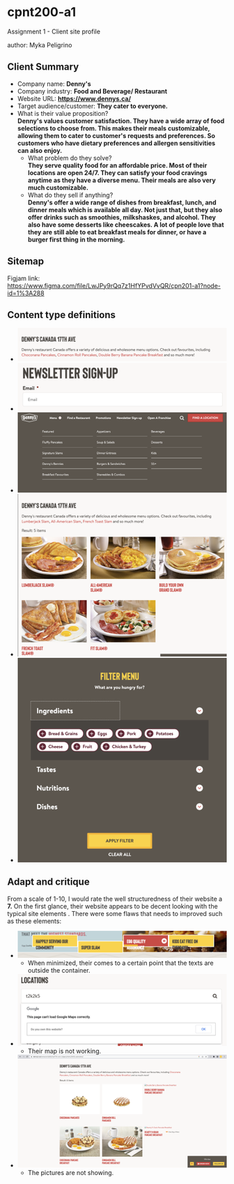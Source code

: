 # cpnt200-a1
Assignment 1 - Client site profile 

author: Myka Peligrino

## Client Summary
- Company name: **Denny's**
- Company industry: **Food and Beverage/ Restaurant**
- Website URL: **https://www.dennys.ca/**
- Target audience/customer: **They cater to everyone.**
- What is their value proposition?  
**Denny's values customer satisfaction. They have a wide array of food selections to choose from. This makes their meals customizable, allowing them to cater to customer's requests and preferences. So customers who have dietary preferences and allergen sensitivities can also enjoy.** 
  - What problem do they solve?   
  **They serve quality food for an affordable price. Most of their locations are open 24/7. They can satisfy your food cravings anytime as they have a diverse menu. Their meals are also very much customizable.**
  - What do they sell if anything?    
  **Denny's offer a wide range of dishes from breakfast, lunch, and dinner meals which is available all day. Not just that, but they also offer drinks such as smoothies, milkshaskes, and alcohol. They also have some desserts like cheescakes. A lot of people love that they are still able to eat breakfast meals for dinner, or have a burger first thing in the morning.**

## Sitemap
Figjam link: https://www.figma.com/file/LwJPy9rQq7z1HfYPvdVvQR/cpn201-a1?node-id=1%3A288

## Content type definitions
- ![Description](assets/field-types/text.png)
- ![Email input area](assets/field-types/email.png)
- ![Menu dropdown](assets/field-types/enumeration.png)
- ![Breaksfast meals](assets/field-types/media.png)
- ![Search filter](assets/field-types/boolean.png)

## Adapt and critique
From a scale of 1-10, I would rate the well structuredness of their website a **7.** On the first glance, their website appears to be decent looking with the typical site elements . There were some flaws that needs to improved such as these elements:
- ![Wonky alignment](assets/flaws/alignment.png)
  - When minimized, their comes to a certain point that the texts are outside the container.
- ![Broken Map](assets/flaws/map.png)
  - Their map is not working.
- ![Broken picture](assets/flaws/no-pancake.png)
  - The pictures are not showing.  
